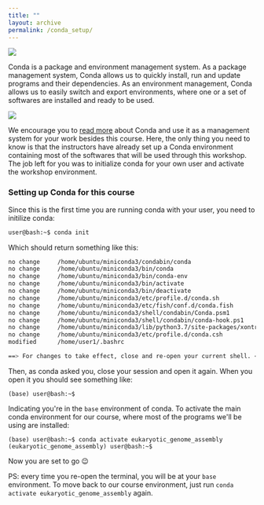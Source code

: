 ```yaml
---
title: ""
layout: archive
permalink: /conda_setup/
---
```



![](/gbb_montagem_workshop/images/conda_logo.svg)

Conda is a package and environment management system. As a package management system, Conda allows us to quickly install, run and update programs and their dependencies. As an environment management, Conda allows us to easily switch and export environments, where one or a set of softwares are installed and ready to be used. 

![](/gbb_montagem_workshop/images/conda_system.png)

We encourage you to [read more](https://docs.conda.io/en/latest/) about Conda and use it as a management system for your work besides this course. Here, the only thing you need to know is that the instructors have already set up a Conda environment containing most of the softwares that will be used through this workshop. The job left for you was to initialize conda for your own user and activate the workshop environment.  

### Setting up Conda for this course

Since this is the first time you are running conda with your user, you need to initilize conda:

```bash 
user@bash:~$ conda init  
```  
Which should return something like this:  
```bash
no change     /home/ubuntu/miniconda3/condabin/conda
no change     /home/ubuntu/miniconda3/bin/conda
no change     /home/ubuntu/miniconda3/bin/conda-env
no change     /home/ubuntu/miniconda3/bin/activate
no change     /home/ubuntu/miniconda3/bin/deactivate
no change     /home/ubuntu/miniconda3/etc/profile.d/conda.sh
no change     /home/ubuntu/miniconda3/etc/fish/conf.d/conda.fish
no change     /home/ubuntu/miniconda3/shell/condabin/Conda.psm1
no change     /home/ubuntu/miniconda3/shell/condabin/conda-hook.ps1
no change     /home/ubuntu/miniconda3/lib/python3.7/site-packages/xontrib/conda.xsh
no change     /home/ubuntu/miniconda3/etc/profile.d/conda.csh
modified      /home/user1/.bashrc

==> For changes to take effect, close and re-open your current shell. <==
```  

Then, as conda asked you, close your session and open it again. When you open it you should see something like:
```
(base) user@bash:~$
``` 
Indicating you're in the `base` environment of conda. To activate the main conda environment for our course, where most of the programs we'll be using are installed:
```
(base) user@bash:~$ conda activate eukaryotic_genome_assembly
(eukaryotic_genome_assembly) user@bash:~$
```  

Now you are set to go :wink:  

PS: every time you re-open the terminal, you will be at your `base` environment. To move back to our course environment, just run `conda activate eukaryotic_genome_assembly` again.
